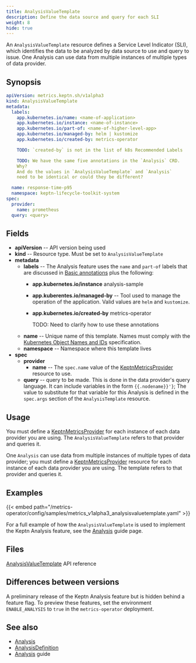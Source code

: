 ```yaml
---
title: AnalysisValueTemplate
description: Define the data source and query for each SLI
weight: 8
hide: true
---
```


An `AnalysisValueTemplate` resource
defines a Service Level Indicator (SLI),
which identifies the data to be analyzed
by data source to use and query to issue.
One Analysis can use data from multiple instances
of multiple types of data provider.

## Synopsis

```yaml
apiVersion: metrics.keptn.sh/v1alpha3
kind: AnalysisValueTemplate
metadata:
  labels:
    app.kubernetes.io/name: <name-of-application>
    app.kubernetes.io/instance: <name-of-instance>
    app.kubernetes.io/part-of: <name-of-higher-level-app>
    app.kubernetes.io/managed-by: helm | kustomize
    app.kubernetes.io/created-by: metrics-operator

    TODO: `created-by` is not in the list of k8s Recommended Labels

    TODO: We have the same five annotations in the `Analysis` CRD.
    Why?
    And do the values in `AnalysisValueTemplate` and `Analysis`
    need to be identical or could they be different?

  name: response-time-p95
  namespace: keptn-lifecycle-toolkit-system
spec:
  provider:
    name: prometheus
  query: <query>
```

## Fields

* **apiVersion** -- API version being used
* **kind** -- Resource type.
  Must be set to `AnalysisValueTemplate`
* **metadata**
  * **labels** -- The Analysis feature uses the
    `name` and `part-of` labels that are discussed in
    [Basic annotations](../implementing/integrate/#basic-annotations)
    plus the following:
    * **app.kubernetes.io/instance** analysis-sample
    * **app.kuberentes.io/managed-by** -- Tool used to manage
      the operation of the application.
      Valid values are `helm` and `kustomize`.
    * **app.kubernetes.io/created-by** metrics-operator

      TODO: Need to clarify how to use these annotations
  * **name** -- Unique name of this template.
    Names must comply with the
    [Kubernetes Object Names and IDs](https://kubernetes.io/docs/concepts/overview/working-with-objects/names/#dns-subdomain-names)
    specification.
  * **namespace** -- Namespace where this template lives
* **spec**
  * **provider**
    * **name** -- The `spec.name` value of the
      [KeptnMetricsProvider](metricsprovider.md) resource to use.
  * **query** -- query to be made.
    This is done in the data provider's query language.
    It can include variables in the form `{{.nodename}}'}`;
    The value to substitute for that variable for this Analysis
    is defined in the `spec.args` section of the `AnalysisTemplate` resource.

## Usage

You must define a
[KeptnMetricsProvider](metricsprovider.md)
for each instance of each data provider you are using.
The `AnalysisValueTemplate` refers to that provider and queries it.

One `Analysis` can use data from multiple instances
of multiple types of data provider;
you must define a
[KeptnMetricsProvider](../../yaml-crd-ref/metricsprovider.md)
resource for each instance of each data provider you are using.
The template refers to that provider and queries it.

## Examples

{{< embed path="/metrics-operator/config/samples/metrics_v1alpha3_analysisvaluetemplate.yaml" >}}

For a full example of how the `AnalysisValueTemplate` is used
to implement the Keptn Analysis feature, see the
[Analysis](../implementing/slo)
guide page.

## Files

[AnalysisValueTemplate](../crd-ref/metrics/v1alpha3/#analysisvaluetemplate)
API reference

## Differences between versions

A preliminary release of the Keptn Analysis feature
but is hidden behind a feature flag.
To preview these features, set the environment `ENABLE_ANALYSIS` to `true`
in the `metrics-operator` deployment.

## See also

* [Analysis](analysis.md)
* [AnalysisDefinition](analysisdefinition.md)
* [Analysis](../implementing/slo) guide
